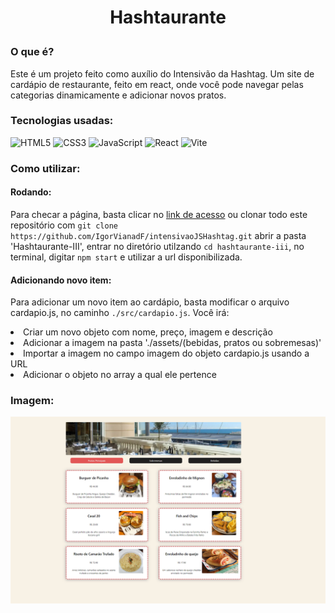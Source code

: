 # <p align='center'>Hashtaurante</p>

### O que é?

<p>Este é um projeto feito como auxílio do Intensivão da Hashtag. Um site de cardápio de restaurante, feito em react, onde você pode navegar pelas categorias dinamicamente e adicionar novos pratos.

### Tecnologias usadas:
![HTML5](https://img.shields.io/badge/html5-%23E34F26.svg?style=for-the-badge&logo=html5&logoColor=white)
![CSS3](https://img.shields.io/badge/css3-%231572B6.svg?style=for-the-badge&logo=css3&logoColor=white)
![JavaScript](https://img.shields.io/badge/javascript-%23323330.svg?style=for-the-badge&logo=javascript&logoColor=%23F7DF1E)
![React](https://img.shields.io/badge/react-%2320232a.svg?style=for-the-badge&logo=react&logoColor=%2361DAFB)
![Vite](https://img.shields.io/badge/vite-%23646CFF.svg?style=for-the-badge&logo=vite&logoColor=white)

### Como utilizar:

#### Rodando:
Para checar a página, basta clicar no [link de acesso](https://intensivao-js-hashtag-hashtaurante.vercel.app) ou clonar todo este repositório com `git clone https://github.com/IgorVianadF/intensivaoJSHashtag.git` abrir a pasta 'Hashtaurante-III', entrar no diretório utilzando `cd hashtaurante-iii`, no terminal, digitar `npm start` e utilizar a url disponibilizada.

#### Adicionando novo item:
Para adicionar um novo item ao cardápio, basta modificar o arquivo cardapio.js, no caminho `./src/cardapio.js`. Você irá:

<li>Criar um novo objeto com nome, preço, imagem e descrição </li>
<li>Adicionar a imagem na pasta './assets/(bebidas, pratos ou sobremesas)'</li>
<li>Importar a imagem no campo imagem do objeto cardapio.js usando a URL</li>
<li>Adicionar o objeto no array a qual ele pertence</li>

### Imagem:

![image](./assets/imagem.png)
